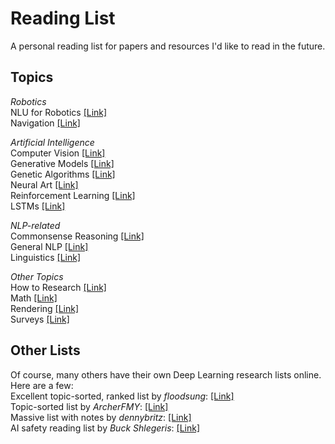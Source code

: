 # Reading List
A personal reading list for papers and resources I'd like to read in the future.

## Topics
*Robotics*   
NLU for Robotics [[Link]](https://github.com/Benned-H/Reading_List/blob/master/Topics/RoboNLP.md)   
Navigation [[Link]](https://github.com/Benned-H/Reading_List/blob/master/Topics/Navigation.md)

*Artificial Intelligence*  
Computer Vision [[Link]](https://github.com/Benned-H/Reading_List/blob/master/Topics/Computer%20Vision.md)  
Generative Models [[Link]](https://github.com/Benned-H/Reading_List/blob/master/Topics/Generative%20Models.md)  
Genetic Algorithms [[Link]](https://github.com/Benned-H/Reading_List/blob/master/Topics/Genetic%20Algorithms.md)  
Neural Art [[Link]](https://github.com/Benned-H/Reading_List/blob/master/Topics/Neural%20Art.md)  
Reinforcement Learning [[Link]](https://github.com/Benned-H/Reading_List/blob/master/Topics/Reinforcement%20Learning.md)  
LSTMs [[Link]](https://github.com/Benned-H/Reading_List/blob/master/Topics/LSTMs.md)  

*NLP-related*   
Commonsense Reasoning [[Link]](https://github.com/Benned-H/Reading_List/blob/master/Topics/Commonsense.md)    
General NLP [[Link]](https://github.com/Benned-H/Reading_List/blob/master/Topics/NLP.md)    
Linguistics [[Link]](https://github.com/Benned-H/Reading_List/blob/master/Topics/Linguistics.md)  

*Other Topics*  
How to Research [[Link]](https://github.com/Benned-H/Reading_List/blob/master/Topics/Research.md)   
Math [[Link]](https://github.com/Benned-H/Reading_List/blob/master/Topics/Mathematics.md)  
Rendering [[Link]](https://github.com/Benned-H/Reading_List/blob/master/Topics/Rendering.md)  
Surveys [[Link]](https://github.com/Benned-H/Reading_List/blob/master/Topics/Surveys.md)

## Other Lists  
Of course, many others have their own Deep Learning research lists online. Here are a few:  
Excellent topic-sorted, ranked list by *floodsung*: [[Link]](https://github.com/floodsung/Deep-Learning-Papers-Reading-Roadmap)  
Topic-sorted list by *ArcherFMY*: [[Link]](https://github.com/ArcherFMY/Paper_Reading_List)  
Massive list with notes by *dennybritz*: [[Link]](https://github.com/dennybritz/deeplearning-papernotes)  
AI safety reading list by *Buck Shlegeris*: [[Link]](http://shlegeris.com/ai-safety-reading-list)
